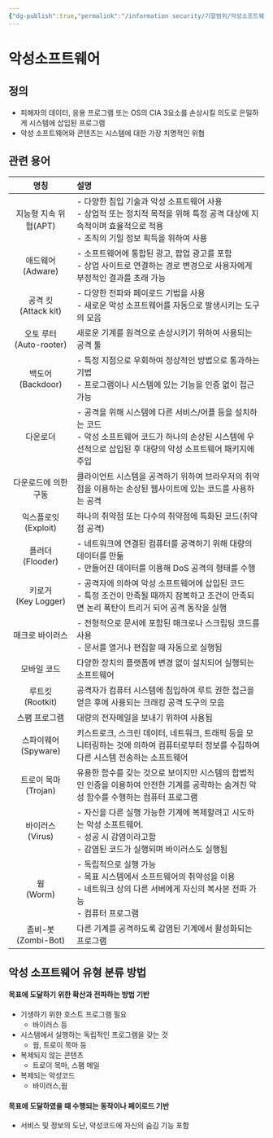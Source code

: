 ```yaml
---
{"dg-publish":true,"permalink":"/information security/기말범위/악성소프트웨어/"}
---
```



# 악성소프트웨어
## 정의
- 피해자의 데이터, 응용 프로그램 또는 OS의 CIA 3요소를 손상시킬 의도로 은밀하게 시스템에 삽입된 프로그램
- 악성 소프트웨어와 콘텐츠는 시스템에 대한 가장 치명적인 위협

## 관련 용어
|           명칭           | 설명                                                                                                 |
| :--------------------: | :------------------------------------------------------------------------------------------------- |
|     지능형 지속 위협(APT)     | - 다양한 침입 기술과 악성 소프트웨어 사용<br>- 상업적 또는 정치적 목적을 위해 특정 공격 대상에 지속적이며 효율적으로 적용<br>- 조직의 기밀 정보 흭득을 위하여 사용 |
|    애드웨어<br>(Adware)    | - 소프트웨어에 통합된 광고, 팝업 광고를 포함<br>- 상업 사이트로 연결하는 경로 변경으로 사용자에게 부정적인 결과를 초래 가능                          |
|  공격 킷<br>(Attack kit)  | - 다양한 전파와 페이로드 기법을 사용<br>- 새로운 악성 소프트웨어를 자동으로 발생시키는 도구의 모음                                         |
| 오토 루터<br>(Auto-rooter) | 새로운 기계를 원격으로 손상시키기 위하여 사용되는 공격 툴                                                                   |
|   백도어<br>(Backdoor)    | - 특정 지점으로 우회하여 정상적인 방법으로 통과하는 기법<br>- 프로그램이나 시스템에 있는 기능을 인증 없이 접근 가능                               |
|          다운로더          | - 공격을 위해 시스템에 다른 서비스/어플 등을 설치하는 코드<br>- 악성 소프트웨어 코드가 하나의 손상된 시스템에 우선적으로 삽입된 후 대량의 악성 소프트웨어 패키지에 주입 |
|      다운로드에 의한 구동       | 클라이언트 시스템을 공격하기 위하여 브라우저의 취약점을 이용하는 손상된 웹사이트에 있는 코드를 사용하는 공격                                       |
|     익스플로잇(Exploit)     | 하나의 취약점 또는 다수의 취약점에 특화된 코드(취약점 공격)                                                                 |
|    플러더<br>(Flooder)    | - 네트워크에 연결된 컴퓨터를 공격하기 위해 대량의 데이터를 만듦<br>- 만들어진 데이터를 이용해 DoS 공격의 형태를 수행                             |
|  키로거<br>(Key Logger)   | - 공격자에 의하여 악성 소프트웨어에 삽입된 코드<br>- 특정 조건이 만족될 때까지 잠복하고 조건이 만족되면 논리 폭탄이 트리거 되어 공격 동작을 실행              |
|        매크로 바이러스        | - 전형적으로 문서에 포함된 매크로나 스크립팅 코드를 사용<br>- 문서를 열거나 편집할 때 자동으로 실행됨                                       |
|         모바일 코드         | 다양한 장치의 플랫폼에 변경 없이 설치되어 실행되는 소프트웨어                                                                 |
|    루트킷<br>(Rootkit)    | 공격자가 컴퓨터 시스템에 침입하여 루트 권한 접근을 얻은 후에 사용되는 크래킹 공격 도구의 모음                                              |
|        스팸 프로그램         | 대량의 전자메일을 보내기 위하여 사용됨                                                                              |
|   스파이웨어<br>(Spyware)   | 키스트로크, 스크린 데이터, 네트워크, 트래픽 등을 모니터링하는 것에 의하여 컴퓨터로부터 정보를 수집하여 다른 시스템 전송하는 소프트웨어                       |
|   트로이 목마<br>(Trojan)   | 유용한 함수를 갖는 것으로 보이지만 시스템의 합법적인 인증을 이용하여 안전한 기계를 공략하는 숨겨진 악성 함수를 수행하는 컴퓨터 프로그램                       |
|    바이러스<br>(Virus)     | - 자신을 다른 실행 가능한 기계에 복제할려고 시도하는 악성 소프트웨어.<br>- 성공 시 감염이라고함<br>- 감염된 코드가 실행되며 바이러스도 실행됨              |
|      웜<br>(Worm)       | - 독립적으로 실행 가능<br>- 목표 시스템에서 소프트웨어의 취약성을 이용<br>- 네트워크 상의 다른 서버에게 자신의 복사본 전파 가능<br>- 컴퓨터 프로그램        |
|  좀비-봇<br>(Zombi-Bot)   | 다른 기계를 공격하도록 감염된 기계에서 활성화되는 프로그램                                                                   |

## 악성 소프트웨어 유형 분류 방법
#### 목표에 도달하기 위한 확산과 전파하는 방법 기반
- 기생하기 위한 호스트 프로그램 필요
	- 바이러스 등
- 시스템에서 실행하는 독립적인 프로그램을 갖는 것
	- 웜, 트로이 목마 등
- 복제되지 않는 콘텐츠
	- 트로이 목마, 스팸 메일
- 복제되는 악성코드
	- 바이러스,웜

#### 목표에 도달하였을 때 수행되는 동작이나 페이로드 기반
- 서비스 및 정보의 도난, 악성코드에 자신의 숨김 기능 포함

